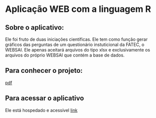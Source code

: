 # Aplicação WEB com a linguagem R

## Sobre o aplicativo: 
Ele foi fruto de duas iniciações científicas. Ele tem como função gerar gráficos das perguntas de um questionário instuticional da FATEC, o WEBSAI. Ele apenas aceitará arquivos do tipo xlsx e exclusivamente os arquivos do próprio WEBSAI que contém a base de dados.

## Para conhecer o projeto:
[pdf](https://drive.google.com/file/d/1BVxtCiok-h7kkKKyD_purJloyicecOTY/view?usp=drive_link)

## Para acessar o aplicativo
Ele está hospedado e acessível [link](https://anamoura.shinyapps.io/GeradorDeGraficosWEBSAI/)
